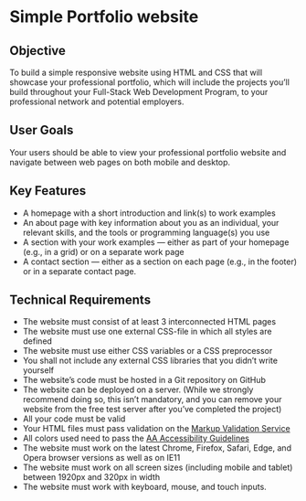 # Simple Portfolio website

## Objective 
To build a simple responsive website using HTML and CSS that will showcase your professional portfolio, which will include the projects you’ll build throughout your Full-Stack Web Development Program, to your professional network and 
potential employers.

## User Goals 
Your users should be able to view your professional portfolio website and navigate between web pages on both mobile and desktop. 

## Key Features 
- A homepage with a short introduction and link(s) to work examples 
- An about page with key information about you as an individual, your relevant skills, and the tools or programming language(s) you use 
- A section with your work examples — either as part of your homepage (e.g., in a grid) or on a separate work page 
- A contact section — either as a section on each page (e.g., in the footer) or in a 
separate contact page.

## Technical Requirements 
- The website must consist of at least 3 interconnected HTML pages 
- The website must use one external CSS-file in which all styles are defined 
- The website must use either CSS variables or a CSS preprocessor  
- You shall not include any external CSS libraries that you didn’t write yourself 
- The website’s code must be hosted in a Git repository on GitHub
- The website can be deployed on a server. (While we strongly recommend doing so, this isn’t mandatory, and you can remove your website from the free test server after you’ve completed the project) 
- All your code must be valid
- Your HTML files must pass validation on the [Markup Validation Service](https://validator.w3.org/) 
- All colors used need to pass the [AA Accessibility Guidelines](https://contrastchecker.com/)
- The website must work on the latest Chrome, Firefox, Safari, Edge, and Opera browser versions as well as on IE11
- The website must work on all screen sizes (including mobile and tablet) between 1920px and 320px in width
- The website must work with keyboard, mouse, and touch inputs. 
